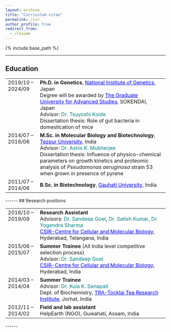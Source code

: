```yaml
---
layout: archive
title: "Curriculum vitae"
permalink: /cv/
author_profile: true
redirect_from:
  - /resume
---
```


{% include base_path %}

------
## Education

<table style="border: none; width: 100%; font-size: 16px;">
  <tr>
    <td style="border: none; width: 20%; vertical-align: top;">2019/10 – 2024/09</td>
    <td style="border: none;">
      <b>Ph.D. in Genetics</b>, <a href="https://www.nig.ac.jp/nig/" style="color: blue;">National Institute of Genetics</a>, Japan<br>
      Degree will be awarded by <a href="https://www.soken.ac.jp/en/" style="color: blue;">The Graduate University for Advanced Studies</a>, SOKENDAI, Japan<br>
      Advisor: <span style="color:teal;">Dr. Tsuyoshi Koide</span><br>
      Dissertation thesis: Role of gut bacteria in domestication of mice<br>
    </td>
  </tr>
  <tr>
    <td style="border: none; width: 20%; vertical-align: top;">2014/07 – 2016/06</td>
    <td style="border: none;">
      <b>M.Sc. in Molecular Biology and Biotechnology</b>, <a href="https://www.tezu.ernet.in" style="color: blue;">Tezpur University</a>, India<br>
      Advisor: <span style="color:teal;">Dr. Ashis K. Mukherjee</span><br>
      Dissertation thesis: Influence of physico-chemical parameters on growth kinetics and proteomic analysis of <i>Pseudomonas aeruginosa</i> strain 53 when grown in presence of pyrene<br>
    </td>
  </tr>
  <tr>
    <td style="border: none; width: 20%; vertical-align: top;">2011/07 – 2014/06</td>
    <td style="border: none;">
      <b>B.Sc. in Biotechnology</b>, <a href="https://gauhati.ac.in/" style="color: blue;">Gauhati University</a>, India<br>
    </td>
  </tr>
</table>
------
## Research positions

<table style="border: none; width: 100%; font-size: 16px;">
  <tr>
    <td style="border: none; width: 20%; vertical-align: top;">2016/10 – 2019/09</td>
    <td style="border: none;">
      <b>Research Assistant</b><br>
      Advisors: <span style="color:teal;">Dr. Sandeep Goel</span>, <span style="color:teal;">Dr. Satish Kumar</span>, <span style="color:teal;">Dr. Yogendra Sharma</span><br> 
      <a href="https://www.ccmb.res.in/" style="color: blue;">CSIR-Centre for Cellular and Molecular Biology</a>, Hyderabad, Telangana, India<br>
    </td>
  </tr>
  <tr>
    <td style="border: none; width: 20%; vertical-align: top;">2015/06 – 2015/07</td>
    <td style="border: none;">
      <b>Summer Trainee</b> (All India level competitive selection process)<br>
      Advisor: <span style="color:teal;">Dr. Sandeep Goel</span><br> 
      <a href="https://www.ccmb.res.in/" style="color: blue;">CSIR-Centre for Cellular and Molecular Biology</a>, Hyderabad, India<br>
    </td>
  </tr>
  <tr>
    <td style="border: none; width: 20%; vertical-align: top;">2014/03 – 2014/04</td>
    <td style="border: none;">
      <b>Summer Trainee</b><br>
      Advisor: <span style="color:teal;">Dr. Kula K. Senapati</span><br>
      Dept. of Biochemistry, <a href="https://www.tocklai.org/"style="color: blue;">TRA-Tocklai Tea Research Institute</a>, Jorhat, India<br>
    </td>
  </tr>
  <tr>
    <td style="border: none; width: 20%; vertical-align: top;">2012/11 – 2014/02</td>
    <td style="border: none;">
      <b>Field and lab assistant</b><br>
      HelpEarth (NGO), Guwahati, Assam, India<br>
    </td>
  </tr>
</table>
------
